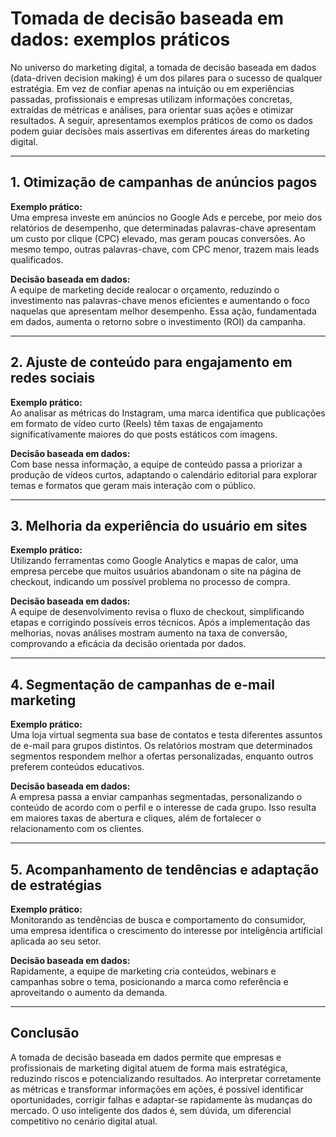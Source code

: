 
# Tomada de decisão baseada em dados: exemplos práticos

No universo do marketing digital, a tomada de decisão baseada em dados (data-driven decision making) é um dos pilares para o sucesso de qualquer estratégia. Em vez de confiar apenas na intuição ou em experiências passadas, profissionais e empresas utilizam informações concretas, extraídas de métricas e análises, para orientar suas ações e otimizar resultados. A seguir, apresentamos exemplos práticos de como os dados podem guiar decisões mais assertivas em diferentes áreas do marketing digital.

---

## 1. Otimização de campanhas de anúncios pagos

**Exemplo prático:**  
Uma empresa investe em anúncios no Google Ads e percebe, por meio dos relatórios de desempenho, que determinadas palavras-chave apresentam um custo por clique (CPC) elevado, mas geram poucas conversões. Ao mesmo tempo, outras palavras-chave, com CPC menor, trazem mais leads qualificados.

**Decisão baseada em dados:**  
A equipe de marketing decide realocar o orçamento, reduzindo o investimento nas palavras-chave menos eficientes e aumentando o foco naquelas que apresentam melhor desempenho. Essa ação, fundamentada em dados, aumenta o retorno sobre o investimento (ROI) da campanha.

---

## 2. Ajuste de conteúdo para engajamento em redes sociais

**Exemplo prático:**  
Ao analisar as métricas do Instagram, uma marca identifica que publicações em formato de vídeo curto (Reels) têm taxas de engajamento significativamente maiores do que posts estáticos com imagens.

**Decisão baseada em dados:**  
Com base nessa informação, a equipe de conteúdo passa a priorizar a produção de vídeos curtos, adaptando o calendário editorial para explorar temas e formatos que geram mais interação com o público.

---

## 3. Melhoria da experiência do usuário em sites

**Exemplo prático:**  
Utilizando ferramentas como Google Analytics e mapas de calor, uma empresa percebe que muitos usuários abandonam o site na página de checkout, indicando um possível problema no processo de compra.

**Decisão baseada em dados:**  
A equipe de desenvolvimento revisa o fluxo de checkout, simplificando etapas e corrigindo possíveis erros técnicos. Após a implementação das melhorias, novas análises mostram aumento na taxa de conversão, comprovando a eficácia da decisão orientada por dados.

---

## 4. Segmentação de campanhas de e-mail marketing

**Exemplo prático:**  
Uma loja virtual segmenta sua base de contatos e testa diferentes assuntos de e-mail para grupos distintos. Os relatórios mostram que determinados segmentos respondem melhor a ofertas personalizadas, enquanto outros preferem conteúdos educativos.

**Decisão baseada em dados:**  
A empresa passa a enviar campanhas segmentadas, personalizando o conteúdo de acordo com o perfil e o interesse de cada grupo. Isso resulta em maiores taxas de abertura e cliques, além de fortalecer o relacionamento com os clientes.

---

## 5. Acompanhamento de tendências e adaptação de estratégias

**Exemplo prático:**  
Monitorando as tendências de busca e comportamento do consumidor, uma empresa identifica o crescimento do interesse por inteligência artificial aplicada ao seu setor.

**Decisão baseada em dados:**  
Rapidamente, a equipe de marketing cria conteúdos, webinars e campanhas sobre o tema, posicionando a marca como referência e aproveitando o aumento da demanda.

---

## Conclusão

A tomada de decisão baseada em dados permite que empresas e profissionais de marketing digital atuem de forma mais estratégica, reduzindo riscos e potencializando resultados. Ao interpretar corretamente as métricas e transformar informações em ações, é possível identificar oportunidades, corrigir falhas e adaptar-se rapidamente às mudanças do mercado. O uso inteligente dos dados é, sem dúvida, um diferencial competitivo no cenário digital atual.
```
